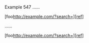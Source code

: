 Example 547
......

[foo<http://example.com/?search=][ref]>

[ref]: /uri

......

<p>[foo<a href="http://example.com/?search=%5D%5Bref%5D">http://example.com/?search=][ref]</a></p>
